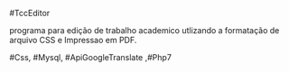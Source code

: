 #TccEditor

programa para edição de trabalho academico
utlizando a formatação de arquivo CSS
e Impressao em PDF.

#Css, #Mysql, #ApiGoogleTranslate ,#Php7
